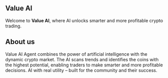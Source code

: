 ## Value AI
Welcome to **Value AI**, where AI unlocks smarter and more profitable crypto trading.

## About us
Value AI Agent combines the power of artificial intelligence with the dynamic crypto market. The AI scans trends and identifies the coins with the highest potential, enabling traders to make smarter and more profitable decisions. AI with real utility – built for the community and their success.
